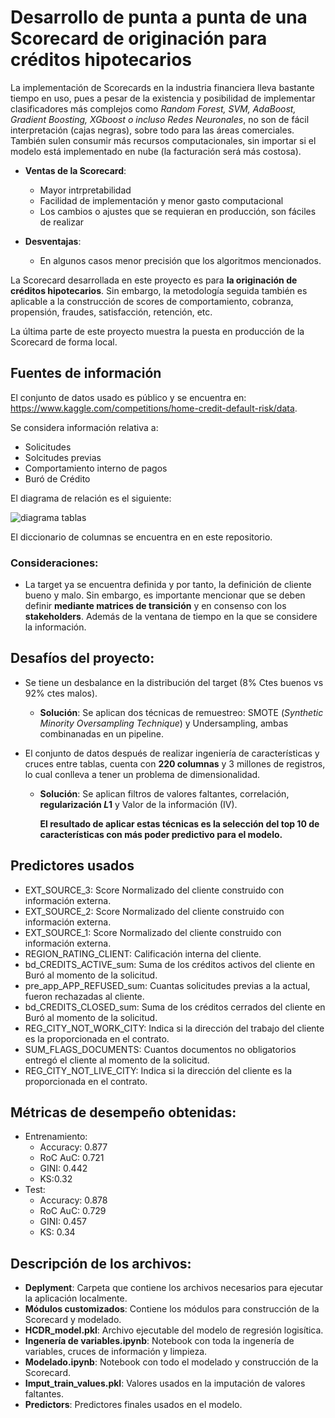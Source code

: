 # Desarrollo de punta a punta de una Scorecard de originación para créditos hipotecarios
La implementación de Scorecards en la industria financiera lleva bastante tiempo en uso, pues a pesar de la existencia y posibilidad de implementar clasificadores más complejos como *Random Forest, SVM, AdaBoost, Gradient Boosting, XGboost o incluso Redes Neuronales*, no son de fácil interpretación (cajas negras), sobre todo para las áreas comerciales. También sulen consumir más recursos computacionales, sin importar si el modelo está implementado en nube (la facturación será más costosa).
* **Ventas de la Scorecard**:
    * Mayor intrpretabilidad
    * Facilidad de implementación y menor gasto computacional
    * Los cambios o ajustes que se requieran en producción, son fáciles de realizar
   
* **Desventajas**:
    * En algunos casos menor precisión que los algoritmos mencionados.
      
La Scorecard desarrollada en este proyecto es para **la originación de créditos hipotecarios**. Sin embargo, la metodología seguida también es aplicable a la construcción de scores de comportamiento, cobranza, propensión, fraudes, satisfacción, retención, etc. 

La última parte de este proyecto muestra la puesta en producción de la Scorecard de forma local.

## Fuentes de información
El conjunto de datos usado es público y se encuentra en: https://www.kaggle.com/competitions/home-credit-default-risk/data. 

Se considera información relativa a:
* Solicitudes
* Solcitudes previas
* Comportamiento interno de pagos
* Buró de Crédito
  
El diagrama de relación es el siguiente:

![diagrama tablas](https://github.com/angujoma/ScoreCard-Project/assets/141785336/7a08cff0-3d8a-487a-970c-3b3bec8382b6)

El diccionario de columnas se encuentra en en este repositorio. 

### Consideraciones:
* La target ya se encuentra definida y por tanto, la definición de cliente bueno y malo. Sin embargo, es importante mencionar que se deben definir **mediante matrices de transición** y en consenso con los **stakeholders**. Además de la ventana de tiempo en la que se considere la información.

## Desafíos del proyecto:
* Se tiene un desbalance en la distribución del target (8% Ctes buenos vs 92% ctes malos).
    * **Solución**: Se aplican dos técnicas de remuestreo: SMOTE (*Synthetic Minority Oversampling Technique*) y Undersampling, ambas combinanadas en un pipeline.

* El conjunto de datos después de realizar ingeniería de características y cruces entre tablas,  cuenta con **220 columnas** y 3 millones de registros, lo cual conlleva a tener un problema de dimensionalidad.
    * **Solución**: Se aplican filtros de valores faltantes, correlación, **regularización $L1$** y Valor de la información (IV).
    
      **El resultado de aplicar estas técnicas es la selección del top 10 de características con más poder predictivo para el modelo.**

## Predictores usados

* EXT_SOURCE_3: Score Normalizado del cliente construido con información externa.
* EXT_SOURCE_2: Score Normalizado del cliente construido con información externa.
* EXT_SOURCE_1: Score Normalizado del cliente construido con información externa.
* REGION_RATING_CLIENT: Calificación interna del cliente.
* bd_CREDITS_ACTIVE_sum: Suma de los créditos activos del cliente en Buró al momento de la solicitud.
* pre_app_APP_REFUSED_sum: Cuantas solicitudes previas a la actual, fueron rechazadas al cliente.
* bd_CREDITS_CLOSED_sum: Suma de los créditos cerrados del cliente en Buró al momento de la solicitud. 
* REG_CITY_NOT_WORK_CITY: Indica si la dirección del trabajo del cliente es la proporcionada en el contrato. 
* SUM_FLAGS_DOCUMENTS: Cuantos documentos no obligatorios entregó el cliente al momento de la solicitud. 
* REG_CITY_NOT_LIVE_CITY: Indica si la dirección del cliente es la proporcionada en el contrato.

## Métricas de desempeño obtenidas:
* Entrenamiento:
   * Accuracy: 0.877
   * RoC AuC: 0.721
   * GINI: 0.442
   * KS:0.32
* Test:
   * Accuracy: 0.878
   * RoC AuC: 0.729
   * GINI: 0.457
   * KS: 0.34



## Descripción de los archivos:
* **Deplyment**: Carpeta que contiene los archivos necesarios para ejecutar la aplicación localmente.
* **Módulos customizados**: Contiene los módulos para construcción de la Scorecard y modelado.
* **HCDR_model.pkl**: Archivo ejecutable del modelo de regresión logisítica.
* **Ingenería de variables.ipynb**: Notebook con toda la ingenería de variables, cruces de información y limpieza.
* **Modelado.ipynb**: Notebook con todo el modelado y construcción de la Scorecard.
* **Imput_train_values.pkl**: Valores usados en la imputación de valores faltantes.
* **Predictors**: Predictores finales usados en el modelo. 


      
  


